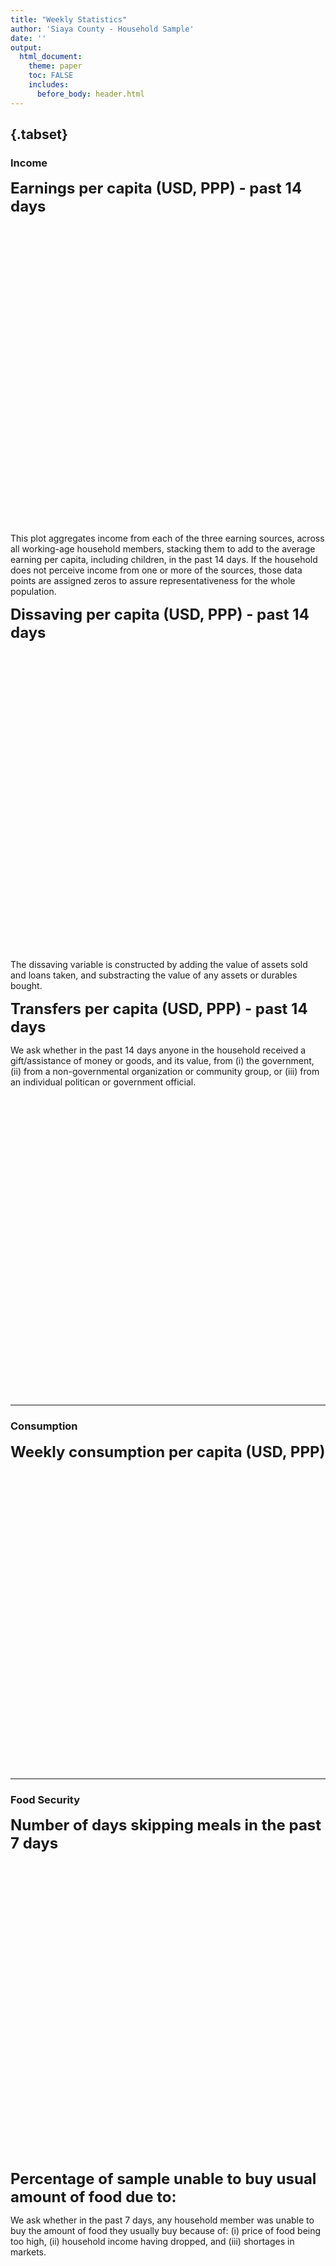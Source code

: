 ```yaml
---
title: "Weekly Statistics"
author: 'Siaya County - Household Sample'
date: ''
output:
  html_document:
    theme: paper
    toc: FALSE
    includes: 
      before_body: header.html
---
```




  
##  {.tabset}

### Income  
<font size="5">**Earnings per capita (USD, PPP) - past 14 days**</font>
<!--html_preserve--><div id="htmlwidget-7f1324661a819bf287ab" style="width:672px;height:480px;" class="dygraphs html-widget"></div>
<script type="application/json" data-for="htmlwidget-7f1324661a819bf287ab">{"x":{"attrs":{"axes":{"x":{"pixelsPerLabel":75,"drawGrid":false,"drawAxis":true},"y":{"drawGrid":false,"drawAxis":true}},"series":{"Wage earnings":{"axis":"y","strokeWidth":4},"Self-employment earnings":{"axis":"y","strokeWidth":4},"Agricultural earnings":{"axis":"y","strokeWidth":4}},"title":"","labels":["week","Wage earnings","Self-employment earnings","Agricultural earnings"],"retainDateWindow":false,"xlabel":"Weeks","ylabel":"USD, PPP","legend":"auto","labelsDivWidth":250,"labelsShowZeroValues":true,"labelsSeparateLines":true,"stackedGraph":true,"fillGraph":false,"fillAlpha":0.15,"stepPlot":false,"drawPoints":true,"pointSize":4,"drawGapEdgePoints":false,"connectSeparatedPoints":false,"strokeWidth":1,"strokeBorderColor":"white","colors":["#66C2A5","#FC8D62","#8DA0CB","#E78AC3","#A6D854"],"colorValue":0.5,"colorSaturation":1,"includeZero":true,"drawAxesAtZero":false,"logscale":false,"axisTickSize":3,"axisLineColor":"black","axisLineWidth":4,"axisLabelColor":"black","axisLabelFontSize":14,"axisLabelWidth":60,"drawGrid":true,"gridLineWidth":0.3,"rightGap":5,"digitsAfterDecimal":2,"labelsKMB":false,"labelsKMG2":false,"labelsUTC":false,"maxNumberWidth":6,"animatedZooms":false,"mobileDisableYTouch":true,"disableZoom":false,"highlightCircleSize":3,"highlightSeriesBackgroundAlpha":0.5,"highlightSeriesOpts":{"strokeWidth":3},"hideOverlayOnMouseOut":true},"annotations":[],"shadings":[],"events":[],"format":"numeric","data":[[1,2,3,4,5,6,7,8],[1.19367587566376,0.468655496835709,0.629060447216034,0.504315793514252,0.648525238037109,0.683406352996826,0.620451509952545,null],[0.413784384727478,0.556329250335693,0.801395177841187,0.66567188501358,0.68646377325058,0.801564276218414,1.07006096839905,null],[0.653554141521454,0.439323633909225,0.442371904850006,0.410848468542099,0.338491350412369,0.376921772956848,0.338597416877747,null]],"css":"\n.dygraph-legend  { display: all; }\n.highlight {\n  display: inline;\n}\n  ","fixedtz":false,"tzone":"","plugins":{"Crosshair":{"direction":"vertical"}}},"evals":[],"jsHooks":[]}</script><!--/html_preserve-->
  This plot aggregates income from each of the three earning sources, across all working-age household members, stacking them to add to the average earning per capita, including children, in the past 14 days. If the household does not perceive income from one or more of the sources, those data points are assigned zeros to assure representativeness for the whole population.  

<font size="5">**Dissaving per capita (USD, PPP) - past 14 days**</font>  

<!--html_preserve--><div id="htmlwidget-4d63f5a8fd0f12a12d67" style="width:672px;height:480px;" class="dygraphs html-widget"></div>
<script type="application/json" data-for="htmlwidget-4d63f5a8fd0f12a12d67">{"x":{"attrs":{"axes":{"x":{"pixelsPerLabel":75,"drawGrid":false,"drawAxis":true},"y":{"drawGrid":false,"drawAxis":true}},"series":{"Dissaving":{"axis":"y","strokeWidth":4}},"title":"","labels":["week","Dissaving"],"retainDateWindow":false,"xlabel":"Weeks","ylabel":"USD, PPP","stackedGraph":false,"fillGraph":false,"fillAlpha":0.15,"stepPlot":false,"drawPoints":true,"pointSize":4,"drawGapEdgePoints":false,"connectSeparatedPoints":false,"strokeWidth":1,"strokeBorderColor":"white","colors":["#E41A1C","#377EB8","#4DAF4A","#984EA3"],"colorValue":0.5,"colorSaturation":1,"includeZero":true,"drawAxesAtZero":false,"logscale":false,"axisTickSize":3,"axisLineColor":"black","axisLineWidth":4,"axisLabelColor":"black","axisLabelFontSize":14,"axisLabelWidth":60,"drawGrid":true,"gridLineWidth":0.3,"rightGap":5,"digitsAfterDecimal":2,"labelsKMB":false,"labelsKMG2":false,"labelsUTC":false,"maxNumberWidth":6,"animatedZooms":false,"mobileDisableYTouch":true,"disableZoom":false,"highlightCircleSize":3,"highlightSeriesBackgroundAlpha":0.5,"highlightSeriesOpts":{"strokeWidth":3},"legend":"always","labelsDivWidth":210,"labelsShowZeroValues":true,"labelsSeparateLines":false,"hideOverlayOnMouseOut":true},"annotations":[],"shadings":[],"events":[],"format":"numeric","data":[[1,2,3,4,5,6,7,8],[0.179350689053535,1.43551576137543,2.33816242218018,1.84152507781982,2.15599894523621,1.88015806674957,1.40119314193726,null]],"fixedtz":false,"tzone":"","plugins":{"Crosshair":{"direction":"vertical"}}},"evals":[],"jsHooks":[]}</script><!--/html_preserve-->
 The dissaving variable is constructed by adding the value of assets sold and loans taken, and substracting the value of any assets or durables bought.  
 
  <font size="5">**Transfers per capita (USD, PPP) - past 14 days**</font>  

We ask whether in the past 14 days anyone in the household received a gift/assistance of money or goods, and its value, from (i) the government, (ii) from a non-governmental organization or community group, or (iii) from an individual politican or government official.  

<!--html_preserve--><div id="htmlwidget-ddcfb17e9854486a74f0" style="width:672px;height:480px;" class="dygraphs html-widget"></div>
<script type="application/json" data-for="htmlwidget-ddcfb17e9854486a74f0">{"x":{"attrs":{"axes":{"x":{"pixelsPerLabel":75,"drawGrid":false,"drawAxis":true},"y":{"drawGrid":false,"drawAxis":true}},"series":{"Government":{"axis":"y","strokeWidth":4},"NGO or community group":{"axis":"y","strokeWidth":4},"Politicians":{"axis":"y","strokeWidth":4}},"title":"","labels":["week","Government","NGO or community group","Politicians"],"retainDateWindow":false,"xlabel":"Weeks","ylabel":"USD, PPP","stackedGraph":false,"fillGraph":false,"fillAlpha":0.15,"stepPlot":false,"drawPoints":true,"pointSize":4,"drawGapEdgePoints":false,"connectSeparatedPoints":false,"strokeWidth":1,"strokeBorderColor":"white","colors":["#E41A1C","#377EB8","#4DAF4A","#984EA3"],"colorValue":0.5,"colorSaturation":1,"includeZero":true,"drawAxesAtZero":false,"logscale":false,"axisTickSize":3,"axisLineColor":"black","axisLineWidth":4,"axisLabelColor":"black","axisLabelFontSize":14,"axisLabelWidth":60,"drawGrid":true,"gridLineWidth":0.3,"rightGap":5,"digitsAfterDecimal":2,"labelsKMB":false,"labelsKMG2":false,"labelsUTC":false,"maxNumberWidth":6,"animatedZooms":false,"mobileDisableYTouch":true,"disableZoom":false,"highlightCircleSize":3,"highlightSeriesBackgroundAlpha":0.5,"highlightSeriesOpts":{"strokeWidth":3},"legend":"auto","labelsDivWidth":500,"labelsShowZeroValues":true,"labelsSeparateLines":false,"hideOverlayOnMouseOut":true},"annotations":[],"shadings":[],"events":[],"format":"numeric","data":[[1,2,3,4,5,6,7,8],[0.018116382881999,0.0215757824480534,0.0195146258920431,0.049271322786808,0.0534877106547356,0.083770178258419,0.0391239002346992,null],[0.0106626925989985,0.0392392575740814,0.0366973951458931,0.0818757191300392,0.107233874499798,0.100994594395161,0.111998423933983,null],[0.0290543269366026,0.0314408130943775,0.025563720613718,0.0106521537527442,0.0153902005404234,0.0250901281833649,0.00967154279351234,null]],"fixedtz":false,"tzone":"","plugins":{"Crosshair":{"direction":"vertical"}}},"evals":[],"jsHooks":[]}</script><!--/html_preserve-->
  
*** 

### Consumption

<font size="5">**Weekly consumption per capita (USD, PPP)**</font>
<!--html_preserve--><div id="htmlwidget-cdada6f7f5e4968876bb" style="width:672px;height:480px;" class="dygraphs html-widget"></div>
<script type="application/json" data-for="htmlwidget-cdada6f7f5e4968876bb">{"x":{"attrs":{"axes":{"x":{"pixelsPerLabel":75,"drawGrid":false,"drawAxis":true},"y":{"drawGrid":false,"drawAxis":true}},"series":{"Non-food expenditure":{"axis":"y","strokeWidth":4},"Food expenditure":{"axis":"y","strokeWidth":4}},"title":"","labels":["week","Non-food expenditure","Food expenditure"],"retainDateWindow":false,"xlabel":"Weeks","ylabel":"USD, PPP","legend":"auto","labelsDivWidth":200,"labelsShowZeroValues":true,"labelsSeparateLines":true,"stackedGraph":true,"fillGraph":false,"fillAlpha":0.15,"stepPlot":false,"drawPoints":true,"pointSize":4,"drawGapEdgePoints":false,"connectSeparatedPoints":false,"strokeWidth":1,"strokeBorderColor":"white","colors":["#66C2A5","#FC8D62","#8DA0CB","#E78AC3"],"colorValue":0.5,"colorSaturation":1,"includeZero":true,"drawAxesAtZero":false,"logscale":false,"axisTickSize":3,"axisLineColor":"black","axisLineWidth":4,"axisLabelColor":"black","axisLabelFontSize":14,"axisLabelWidth":60,"drawGrid":true,"gridLineWidth":0.3,"rightGap":5,"digitsAfterDecimal":2,"labelsKMB":false,"labelsKMG2":false,"labelsUTC":false,"maxNumberWidth":6,"animatedZooms":false,"mobileDisableYTouch":true,"disableZoom":false,"highlightCircleSize":3,"highlightSeriesBackgroundAlpha":0.5,"highlightSeriesOpts":{"strokeWidth":3},"hideOverlayOnMouseOut":true},"group":"Siaya County Sample","annotations":[],"shadings":[],"events":[],"format":"numeric","data":[[1,2,3,4,5,6,7,8],[6.53825855255127,5.64562225341797,5.66945028305054,3.70586943626404,3.73459267616272,3.82300353050232,3.83453178405762,null],[7.23392057418823,7.63967084884644,6.60709428787231,6.55492782592773,6.96903991699219,6.91795063018799,6.88650798797607,null]],"plugins":{"Crosshair":{"direction":"vertical"}},"fixedtz":false,"tzone":""},"evals":[],"jsHooks":[]}</script><!--/html_preserve-->


*** 

### Food Security  
<font size="5">**Number of days skipping meals in the past 7 days**</font>
<!--html_preserve--><div id="htmlwidget-4fd849a0b7149395995a" style="width:672px;height:480px;" class="dygraphs html-widget"></div>
<script type="application/json" data-for="htmlwidget-4fd849a0b7149395995a">{"x":{"attrs":{"axes":{"x":{"pixelsPerLabel":75,"drawGrid":false,"drawAxis":true},"y":{"drawGrid":false,"drawAxis":true}},"series":{"Adults skipped meals":{"axis":"y","strokeWidth":4},"Children skipped meals":{"axis":"y","strokeWidth":4}},"title":"","labels":["week","Adults skipped meals","Children skipped meals"],"retainDateWindow":false,"xlabel":"Weeks","ylabel":"Number of days","stackedGraph":false,"fillGraph":false,"fillAlpha":0.15,"stepPlot":false,"drawPoints":true,"pointSize":4,"drawGapEdgePoints":false,"connectSeparatedPoints":false,"strokeWidth":1,"strokeBorderColor":"white","colors":["#E41A1C","#377EB8","#4DAF4A","#984EA3"],"colorValue":0.5,"colorSaturation":1,"includeZero":true,"drawAxesAtZero":false,"logscale":false,"axisTickSize":3,"axisLineColor":"black","axisLineWidth":4,"axisLabelColor":"black","axisLabelFontSize":14,"axisLabelWidth":60,"drawGrid":true,"gridLineWidth":0.3,"rightGap":5,"digitsAfterDecimal":2,"labelsKMB":false,"labelsKMG2":false,"labelsUTC":false,"maxNumberWidth":6,"animatedZooms":false,"mobileDisableYTouch":true,"disableZoom":false,"highlightCircleSize":3,"highlightSeriesBackgroundAlpha":0.5,"highlightSeriesOpts":{"strokeWidth":3},"legend":"auto","labelsDivWidth":210,"labelsShowZeroValues":true,"labelsSeparateLines":true,"hideOverlayOnMouseOut":true},"annotations":[],"shadings":[],"events":[],"format":"numeric","data":[[1,2,3,4,5,6,7,8],[1.27512180805206,1.57957947254181,1.89106202125549,1.8875390291214,1.65204453468323,1.64572095870972,1.99036240577698,null],[0.715952038764954,1.17304849624634,1.35229516029358,1.35010898113251,1.15144419670105,1.08246076107025,1.43760311603546,null]],"fixedtz":false,"tzone":"","plugins":{"Crosshair":{"direction":"vertical"}}},"evals":[],"jsHooks":[]}</script><!--/html_preserve-->
  
<font size="5">**Percentage of sample unable to buy usual amount of food due to:**</font>
   
We ask whether in the past 7 days, any household member was unable to buy the amount of food they usually buy because of: (i) price of food being too high, (ii) household income having dropped, and (iii) shortages in markets.  

<!--html_preserve--><div id="htmlwidget-b9574d4eb788cd545b1d" style="width:672px;height:480px;" class="dygraphs html-widget"></div>
<script type="application/json" data-for="htmlwidget-b9574d4eb788cd545b1d">{"x":{"attrs":{"axes":{"x":{"pixelsPerLabel":75,"drawGrid":false,"drawAxis":true},"y":{"drawGrid":false,"drawAxis":true}},"series":{"High food prices":{"axis":"y","strokeWidth":4},"Income drop":{"axis":"y","strokeWidth":4},"Shortages in markets":{"axis":"y","strokeWidth":4}},"title":"","labels":["week","High food prices","Income drop","Shortages in markets"],"retainDateWindow":false,"xlabel":"Weeks","ylabel":"Percentage of sample","stackedGraph":false,"fillGraph":false,"fillAlpha":0.15,"stepPlot":false,"drawPoints":true,"pointSize":4,"drawGapEdgePoints":false,"connectSeparatedPoints":false,"strokeWidth":1,"strokeBorderColor":"white","colors":["#E41A1C","#377EB8","#4DAF4A","#984EA3"],"colorValue":0.5,"colorSaturation":1,"includeZero":true,"drawAxesAtZero":false,"logscale":false,"axisTickSize":3,"axisLineColor":"black","axisLineWidth":4,"axisLabelColor":"black","axisLabelFontSize":14,"axisLabelWidth":60,"drawGrid":true,"gridLineWidth":0.3,"rightGap":5,"digitsAfterDecimal":2,"labelsKMB":false,"labelsKMG2":false,"labelsUTC":false,"maxNumberWidth":6,"animatedZooms":false,"mobileDisableYTouch":true,"disableZoom":false,"highlightCircleSize":3,"highlightSeriesBackgroundAlpha":0.5,"highlightSeriesOpts":{"strokeWidth":3},"legend":"auto","labelsDivWidth":450,"labelsShowZeroValues":true,"labelsSeparateLines":false,"hideOverlayOnMouseOut":true,"showRangeSelector":true,"dateWindow":["3","7"],"rangeSelectorHeight":40,"rangeSelectorPlotFillColor":" #A7B1C4","rangeSelectorPlotStrokeColor":"#808FAB","interactionModel":"Dygraph.Interaction.defaultModel"},"annotations":[],"shadings":[],"events":[],"format":"numeric","data":[[1,2,3,4,5,6,7,8],[null,null,68.4835662841797,74.6591720581055,70.4721450805664,73.3832778930664,72.7744827270508,null],[null,null,66.7459564208984,71.5848541259766,68.6746826171875,69.0446090698242,67.44970703125,null],[null,null,48.8129196166992,53.5771789550781,46.9562301635742,44.221607208252,42.5867004394531,null]],"fixedtz":false,"tzone":"","plugins":{"Crosshair":{"direction":"vertical"}}},"evals":["attrs.interactionModel"],"jsHooks":[]}</script><!--/html_preserve-->
  
   <font size="5">**Other food hardship experiences, percentage of sample**</font>
   
We ask whether in the past 7 days, any household member experienced: (i) having to reduce the number of meals and/or the portion of each meal they would usually eat, (ii) difficulties in going to food markets due to mobility restrictions imposed by government, and (iii) difficulties in buying food due to most food markets being closed.

<!--html_preserve--><div id="htmlwidget-318be643f0dd53a5f2c0" style="width:672px;height:480px;" class="dygraphs html-widget"></div>
<script type="application/json" data-for="htmlwidget-318be643f0dd53a5f2c0">{"x":{"attrs":{"axes":{"x":{"pixelsPerLabel":75,"drawGrid":false,"drawAxis":true},"y":{"drawGrid":false,"drawAxis":true}},"series":{"Had to reduce meals":{"axis":"y","strokeWidth":4},"Mobility restrictions impede going to market":{"axis":"y","strokeWidth":4},"Closed food markets":{"axis":"y","strokeWidth":4}},"title":"","labels":["week","Had to reduce meals","Mobility restrictions impede going to market","Closed food markets"],"retainDateWindow":false,"xlabel":"Weeks","ylabel":"Percentage of sample","stackedGraph":false,"fillGraph":false,"fillAlpha":0.15,"stepPlot":false,"drawPoints":true,"pointSize":4,"drawGapEdgePoints":false,"connectSeparatedPoints":false,"strokeWidth":1,"strokeBorderColor":"white","colors":["#66C2A5","#FC8D62","#8DA0CB","#E78AC3"],"colorValue":0.5,"colorSaturation":1,"includeZero":true,"drawAxesAtZero":false,"logscale":false,"axisTickSize":3,"axisLineColor":"black","axisLineWidth":4,"axisLabelColor":"black","axisLabelFontSize":14,"axisLabelWidth":60,"drawGrid":true,"gridLineWidth":0.3,"rightGap":5,"digitsAfterDecimal":2,"labelsKMB":false,"labelsKMG2":false,"labelsUTC":false,"maxNumberWidth":6,"animatedZooms":false,"mobileDisableYTouch":true,"disableZoom":false,"highlightCircleSize":3,"highlightSeriesBackgroundAlpha":0.5,"highlightSeriesOpts":{"strokeWidth":3},"legend":"auto","labelsDivWidth":475,"labelsShowZeroValues":true,"labelsSeparateLines":false,"hideOverlayOnMouseOut":true,"showRangeSelector":true,"dateWindow":["3","7"],"rangeSelectorHeight":40,"rangeSelectorPlotFillColor":" #A7B1C4","rangeSelectorPlotStrokeColor":"#808FAB","interactionModel":"Dygraph.Interaction.defaultModel"},"annotations":[],"shadings":[],"events":[],"format":"numeric","data":[[1,2,3,4,5,6,7,8],[null,null,44.1684532165527,52.5804634094238,50.6442909240723,45.9307594299316,50.004207611084,null],[null,null,49.0340995788574,47.727725982666,46.6666069030762,46.2710189819336,46.5430526733398,null],[null,null,46.0307464599609,48.2658843994141,39.3379669189453,38.9621391296387,37.9441871643066,null]],"fixedtz":false,"tzone":"","plugins":{"Crosshair":{"direction":"vertical"}}},"evals":["attrs.interactionModel"],"jsHooks":[]}</script><!--/html_preserve-->
  
***  
### Household enterprises  
<font size="5">**Enterprises revenue and profits in the past 14 days**</font>
<!--html_preserve--><div id="htmlwidget-09b6519260a68e9953af" style="width:672px;height:480px;" class="dygraphs html-widget"></div>
<script type="application/json" data-for="htmlwidget-09b6519260a68e9953af">{"x":{"attrs":{"axes":{"x":{"pixelsPerLabel":75,"drawGrid":false,"drawAxis":true},"y":{"drawGrid":false,"drawAxis":true}},"series":{"Total enterprise revenue":{"axis":"y","strokeWidth":4},"Total enterprise profits":{"axis":"y","strokeWidth":4}},"title":"","labels":["week","Total enterprise revenue","Total enterprise profits"],"retainDateWindow":false,"xlabel":"Weeks","ylabel":"USD, PPP","stackedGraph":false,"fillGraph":false,"fillAlpha":0.15,"stepPlot":false,"drawPoints":true,"pointSize":4,"drawGapEdgePoints":false,"connectSeparatedPoints":false,"strokeWidth":1,"strokeBorderColor":"white","colors":["#E41A1C","#377EB8","#4DAF4A","#984EA3"],"colorValue":0.5,"colorSaturation":1,"includeZero":true,"drawAxesAtZero":false,"logscale":false,"axisTickSize":3,"axisLineColor":"black","axisLineWidth":4,"axisLabelColor":"black","axisLabelFontSize":14,"axisLabelWidth":60,"drawGrid":true,"gridLineWidth":0.3,"rightGap":5,"digitsAfterDecimal":2,"labelsKMB":false,"labelsKMG2":false,"labelsUTC":false,"maxNumberWidth":6,"animatedZooms":false,"mobileDisableYTouch":true,"disableZoom":false,"highlightCircleSize":3,"highlightSeriesBackgroundAlpha":0.5,"highlightSeriesOpts":{"strokeWidth":3},"legend":"auto","labelsDivWidth":200,"labelsShowZeroValues":true,"labelsSeparateLines":true,"hideOverlayOnMouseOut":true},"annotations":[],"shadings":[],"events":[],"format":"numeric","data":[[1,2,3,4,5,6,7,8],[44.3854446411133,56.7500534057617,43.9592361450195,37.5421981811523,35.2333869934082,31.3356285095215,66.2504806518555,null],[14.0010576248169,17.0871391296387,13.4922389984131,11.9430236816406,10.4473438262939,11.4137525558472,20.491662979126,null]],"fixedtz":false,"tzone":"","plugins":{"Crosshair":{"direction":"vertical"}}},"evals":[],"jsHooks":[]}</script><!--/html_preserve-->
  
  ***  

### COVID-19  

  **Behavior Adoption**  
    
    
  We ask respondents whether they have changed their behavior in any way since learning about COVID-19, and if so, how has it changed.
  
<font size="5">**Reported COVID-19 Behavior Adoption**</font>
<!--html_preserve--><div id="htmlwidget-6a2e374d6388607ada5e" style="width:672px;height:480px;" class="dygraphs html-widget"></div>
<script type="application/json" data-for="htmlwidget-6a2e374d6388607ada5e">{"x":{"attrs":{"axes":{"x":{"pixelsPerLabel":75,"drawGrid":false,"drawAxis":true},"y":{"drawGrid":false,"drawAxis":true}},"series":{"Hand Washing":{"axis":"y","strokeWidth":4},"Face Mask":{"axis":"y","strokeWidth":4},"Stay Home":{"axis":"y","strokeWidth":4},"Hand Sanitizer":{"axis":"y","strokeWidth":4}},"title":"","labels":["week","Hand Washing","Face Mask","Stay Home","Hand Sanitizer"],"retainDateWindow":false,"xlabel":"Weeks","ylabel":"Percentage of sample","legend":"auto","labelsDivWidth":580,"labelsShowZeroValues":true,"labelsSeparateLines":false,"stackedGraph":false,"fillGraph":false,"fillAlpha":0.15,"stepPlot":false,"drawPoints":true,"pointSize":4,"drawGapEdgePoints":false,"connectSeparatedPoints":false,"strokeWidth":1,"strokeBorderColor":"white","colors":["#66C2A5","#FC8D62","#8DA0CB","#E78AC3"],"colorValue":0.5,"colorSaturation":1,"includeZero":true,"drawAxesAtZero":false,"logscale":false,"axisTickSize":3,"axisLineColor":"black","axisLineWidth":4,"axisLabelColor":"black","axisLabelFontSize":14,"axisLabelWidth":60,"drawGrid":true,"gridLineWidth":0.3,"rightGap":5,"digitsAfterDecimal":2,"labelsKMB":false,"labelsKMG2":false,"labelsUTC":false,"maxNumberWidth":6,"animatedZooms":false,"mobileDisableYTouch":true,"disableZoom":false,"highlightCircleSize":3,"highlightSeriesBackgroundAlpha":0.5,"highlightSeriesOpts":{"strokeWidth":3},"hideOverlayOnMouseOut":true},"annotations":[],"shadings":[],"events":[{"pos":1.7,"label":"Face masks mandatory","labelLoc":"bottom","color":"black","strokePattern":[7,3],"axis":"x"}],"format":"numeric","data":[[1,2,3,4,5,6,7,8],[83.4422836303711,84.6310729980469,82.9065475463867,87.097282409668,86.9401321411133,86.9227981567383,87.6185760498047,null],[9.47934722900391,24.4043216705322,47.554500579834,57.5003128051758,68.8235244750977,74.4112091064453,77.720947265625,null],[38.7450981140137,38.1103706359863,38.0386428833008,39.6770629882812,35.7925224304199,36.8219413757324,37.9569320678711,null],[22.7640247344971,21.5811557769775,21.8128528594971,18.3547592163086,19.7515659332275,19.045581817627,18.3457889556885,null]],"fixedtz":false,"tzone":"","plugins":{"Crosshair":{"direction":"vertical"}}},"evals":[],"jsHooks":[]}</script><!--/html_preserve-->

***  
**Symptoms**  
  
We ask respondents whether they have experienced any illnesses or symptoms of a given list in the past 14 days.  
  
<font size="5">**Reported COVID-19 Symptoms, past 14 days**</font>
<!--html_preserve--><div id="htmlwidget-58e09d881424b69066f1" style="width:672px;height:480px;" class="dygraphs html-widget"></div>
<script type="application/json" data-for="htmlwidget-58e09d881424b69066f1">{"x":{"attrs":{"axes":{"x":{"pixelsPerLabel":75,"drawGrid":false,"drawAxis":true},"y":{"drawGrid":false,"drawAxis":true}},"series":{"Fever":{"axis":"y","strokeWidth":4},"Tired":{"axis":"y","strokeWidth":4},"Cough":{"axis":"y","strokeWidth":4},"Fever+Cough":{"axis":"y","strokeWidth":4}},"title":"","labels":["week","Fever","Tired","Cough","Fever+Cough"],"retainDateWindow":false,"xlabel":"Weeks","ylabel":"Percentage of sample","legend":"auto","labelsDivWidth":500,"labelsShowZeroValues":true,"labelsSeparateLines":false,"stackedGraph":false,"fillGraph":false,"fillAlpha":0.15,"stepPlot":false,"drawPoints":true,"pointSize":4,"drawGapEdgePoints":false,"connectSeparatedPoints":false,"strokeWidth":1,"strokeBorderColor":"white","colors":["#66C2A5","#FC8D62","#8DA0CB","#E78AC3"],"colorValue":0.5,"colorSaturation":1,"includeZero":true,"drawAxesAtZero":false,"logscale":false,"axisTickSize":3,"axisLineColor":"black","axisLineWidth":4,"axisLabelColor":"black","axisLabelFontSize":14,"axisLabelWidth":60,"drawGrid":true,"gridLineWidth":0.3,"rightGap":5,"digitsAfterDecimal":2,"labelsKMB":false,"labelsKMG2":false,"labelsUTC":false,"maxNumberWidth":6,"animatedZooms":false,"mobileDisableYTouch":true,"disableZoom":false,"highlightCircleSize":3,"highlightSeriesBackgroundAlpha":0.5,"highlightSeriesOpts":{"strokeWidth":3},"hideOverlayOnMouseOut":true},"annotations":[],"shadings":[],"events":[],"format":"numeric","data":[[1,2,3,4,5,6,7,8],[18.4476490020752,16.1619148254395,13.6747522354126,17.0145568847656,14.7279624938965,18.6414642333984,16.3740196228027,null],[8.69697380065918,6.73804044723511,6.69903993606567,6.25860548019409,6.10259056091309,5.74891424179077,6.76330089569092,null],[7.76546669006348,4.60040664672852,3.7273223400116,3.70512223243713,4.21005725860596,3.14223432540894,4.25714778900146,null],[4.21101570129395,2.40383625030518,2.24665498733521,2.11079430580139,2.51459956169128,2.72914123535156,2.90446043014526,null]],"fixedtz":false,"tzone":"","plugins":{"Crosshair":{"direction":"vertical"}}},"evals":[],"jsHooks":[]}</script><!--/html_preserve-->


***  
**In-person interactions**

We ask: "Taken together, how many people outside this household have you interacted with in-person?"   
  
<font size="5">**Number of in-person interactions (other than HH members)**</font>
<!--html_preserve--><div id="htmlwidget-44f8d2061c7b5ba92ab3" style="width:672px;height:480px;" class="dygraphs html-widget"></div>
<script type="application/json" data-for="htmlwidget-44f8d2061c7b5ba92ab3">{"x":{"attrs":{"axes":{"x":{"pixelsPerLabel":75,"drawGrid":false,"drawAxis":true},"y":{"drawGrid":false,"drawAxis":true}},"series":{"In the past 14 days":{"axis":"y","strokeWidth":4},"In the past 7 days":{"axis":"y","strokeWidth":4},"Today":{"axis":"y","strokeWidth":4}},"title":"","labels":["week","In the past 14 days","In the past 7 days","Today"],"retainDateWindow":false,"xlabel":"Weeks","ylabel":"Number of people","legend":"auto","labelsDivWidth":500,"labelsShowZeroValues":true,"labelsSeparateLines":false,"highlightCircleSize":3,"highlightSeriesBackgroundAlpha":0.5,"highlightSeriesOpts":{"strokeWidth":3},"hideOverlayOnMouseOut":true,"stackedGraph":false,"fillGraph":false,"fillAlpha":0.15,"stepPlot":false,"drawPoints":true,"pointSize":4,"drawGapEdgePoints":false,"connectSeparatedPoints":false,"strokeWidth":1,"strokeBorderColor":"white","colors":["#E41A1C","#377EB8","#4DAF4A","#984EA3"],"colorValue":0.5,"colorSaturation":1,"includeZero":true,"drawAxesAtZero":false,"logscale":false,"axisTickSize":3,"axisLineColor":"black","axisLineWidth":4,"axisLabelColor":"black","axisLabelFontSize":14,"axisLabelWidth":60,"drawGrid":true,"gridLineWidth":0.3,"rightGap":5,"digitsAfterDecimal":2,"labelsKMB":false,"labelsKMG2":false,"labelsUTC":false,"maxNumberWidth":6,"animatedZooms":false,"mobileDisableYTouch":true,"disableZoom":false},"annotations":[],"shadings":[],"events":[],"format":"numeric","data":[[1,2,3,4,5,6,7,8],[11.2309703826904,9.67463397979736,10.8341541290283,12.0755748748779,12.9391317367554,13.0116147994995,14.4990272521973,null],[8.42560291290283,7.35408639907837,8.47744369506836,9.04367351531982,9.98724365234375,10.1543369293213,12.038290977478,null],[2.78731727600098,2.42970490455627,2.59592008590698,2.61367225646973,2.75777888298035,2.74955129623413,3.08224678039551,null]],"plugins":{"Crosshair":{"direction":"vertical"}},"fixedtz":false,"tzone":""},"evals":[],"jsHooks":[]}</script><!--/html_preserve-->

*** 
### Labor Supply

<font size="5">**Weekly labor supply (hours per household adult)**</font>
<!--html_preserve--><div id="htmlwidget-6045e22573c0f428a8b1" style="width:672px;height:480px;" class="dygraphs html-widget"></div>
<script type="application/json" data-for="htmlwidget-6045e22573c0f428a8b1">{"x":{"attrs":{"axes":{"x":{"pixelsPerLabel":75,"drawGrid":false,"drawAxis":true},"y":{"drawGrid":false,"drawAxis":true}},"series":{"Agricultural labor supply":{"axis":"y","strokeWidth":4},"Own enterprise labor supply":{"axis":"y","strokeWidth":4},"Wage labor supply":{"axis":"y","strokeWidth":4}},"title":"","labels":["week","Agricultural labor supply","Own enterprise labor supply","Wage labor supply"],"retainDateWindow":false,"xlabel":"Weeks","ylabel":"Hours per adult household member","legend":"auto","labelsDivWidth":550,"labelsShowZeroValues":true,"labelsSeparateLines":false,"stackedGraph":true,"fillGraph":false,"fillAlpha":0.15,"stepPlot":false,"drawPoints":true,"pointSize":4,"drawGapEdgePoints":false,"connectSeparatedPoints":false,"strokeWidth":1,"strokeBorderColor":"white","colors":["#66C2A5","#FC8D62","#8DA0CB","#E78AC3"],"colorValue":0.5,"colorSaturation":1,"includeZero":true,"drawAxesAtZero":false,"logscale":false,"axisTickSize":3,"axisLineColor":"black","axisLineWidth":4,"axisLabelColor":"black","axisLabelFontSize":14,"axisLabelWidth":60,"drawGrid":true,"gridLineWidth":0.3,"rightGap":5,"digitsAfterDecimal":2,"labelsKMB":false,"labelsKMG2":false,"labelsUTC":false,"maxNumberWidth":6,"animatedZooms":false,"mobileDisableYTouch":true,"disableZoom":false,"highlightCircleSize":3,"highlightSeriesBackgroundAlpha":0.5,"highlightSeriesOpts":{"strokeWidth":3},"hideOverlayOnMouseOut":true},"group":"Siaya County Sample","annotations":[],"shadings":[],"events":[],"format":"numeric","data":[[1,2,3,4,5,6,7,8],[15.5447854995728,16.0802154541016,18.0218563079834,17.4718170166016,17.9356651306152,17.563232421875,16.8044815063477,null],[1.25843966007233,1.76596617698669,2.93648648262024,3.01953816413879,2.96948432922363,3.46972990036011,3.79350399971008,null],[1.35960030555725,1.23270213603973,0.84724360704422,0.924179315567017,0.993024230003357,0.950277268886566,1.09755897521973,null]],"plugins":{"Crosshair":{"direction":"vertical"}},"fixedtz":false,"tzone":""},"evals":[],"jsHooks":[]}</script><!--/html_preserve-->
This plot aggregates hours worked on each of the three sources, across all working-age household members, stacking them to add to the average weekly labor supply per household adult. If the household does not work any hours on one or more of the labor categories, those data points are assigned zeros to assure representativeness of the whole population. 

***  
### Children Education

We ask what has each child been doing over the last 15 minutes, whether the child has done any learning-related activities in the past 24 hours, and if so, what kind of activity.  
  
<font size="5">**Children educational activities**</font>
<!--html_preserve--><div id="htmlwidget-fce9641b7721e4afd137" style="width:672px;height:480px;" class="dygraphs html-widget"></div>
<script type="application/json" data-for="htmlwidget-fce9641b7721e4afd137">{"x":{"attrs":{"axes":{"x":{"pixelsPerLabel":75,"drawGrid":false,"drawAxis":true},"y":{"drawGrid":false,"drawAxis":true}},"series":{"In the past 24 hours":{"axis":"y","strokeWidth":4},"Attended school":{"axis":"y","strokeWidth":4},"In the past 15 minutes":{"axis":"y","strokeWidth":4}},"title":"","labels":["week","In the past 24 hours","Attended school","In the past 15 minutes"],"retainDateWindow":false,"xlabel":"Weeks","ylabel":"Percentage of sample","legend":"auto","labelsDivWidth":550,"labelsShowZeroValues":true,"labelsSeparateLines":false,"highlightCircleSize":3,"highlightSeriesBackgroundAlpha":0.5,"highlightSeriesOpts":{"strokeWidth":3},"hideOverlayOnMouseOut":true,"stackedGraph":false,"fillGraph":false,"fillAlpha":0.15,"stepPlot":false,"drawPoints":true,"pointSize":4,"drawGapEdgePoints":false,"connectSeparatedPoints":false,"strokeWidth":1,"strokeBorderColor":"white","colors":["#E41A1C","#377EB8","#4DAF4A","#984EA3"],"colorValue":0.5,"colorSaturation":1,"includeZero":false,"drawAxesAtZero":false,"logscale":false,"axisTickSize":3,"axisLineColor":"black","axisLineWidth":4,"axisLabelColor":"black","axisLabelFontSize":14,"axisLabelWidth":60,"drawGrid":true,"gridLineWidth":0.3,"rightGap":5,"digitsAfterDecimal":2,"labelsKMB":false,"labelsKMG2":false,"labelsUTC":false,"maxNumberWidth":6,"animatedZooms":false,"mobileDisableYTouch":true,"disableZoom":false},"group":"Siaya County Sample","annotations":[],"shadings":[],"events":[],"format":"numeric","data":[[1,2,3,4,5,6,7,8],[70.6078338623047,70.3765640258789,70.4057922363281,70.8922958374023,73.5525817871094,72.7273864746094,72.1621246337891,null],[27.3692512512207,26.812952041626,25.9401206970215,26.2303619384766,25.4769496917725,25.6467037200928,26.8153667449951,null],[7.68568229675293,7.14719724655151,5.81132078170776,3.88115978240967,3.96418571472168,2.30688643455505,2.90282678604126,null]],"plugins":{"Crosshair":{"direction":"vertical"}},"fixedtz":false,"tzone":""},"evals":[],"jsHooks":[]}</script><!--/html_preserve-->
  
***  
  
### Household Violence


<font size="5">**Gender violence**</font>

We ask married/cohabitant female respondents whether their husband/partners have (i) threaten to harm them or someone close to them, (ii) hit, slapped, kicked, or physically hurt them, and (iii) forced them to perform sexual acts.*  
<!--html_preserve--><div id="htmlwidget-a16e9808644c0b410a2b" style="width:672px;height:480px;" class="dygraphs html-widget"></div>
<script type="application/json" data-for="htmlwidget-a16e9808644c0b410a2b">{"x":{"attrs":{"axes":{"x":{"pixelsPerLabel":75,"drawGrid":false,"drawAxis":true},"y":{"drawGrid":false,"drawAxis":true}},"series":{"Threaten to harm them":{"axis":"y","strokeWidth":4},"Physically hurt them":{"axis":"y","strokeWidth":4},"Forced them to perform sexual acts":{"axis":"y","strokeWidth":4}},"title":"","labels":["week","Threaten to harm them","Physically hurt them","Forced them to perform sexual acts"],"retainDateWindow":false,"xlabel":"Weeks","ylabel":"Percentage of married/cohabitant females","legend":"auto","labelsDivWidth":580,"labelsShowZeroValues":true,"labelsSeparateLines":false,"highlightCircleSize":3,"highlightSeriesBackgroundAlpha":0.5,"highlightSeriesOpts":{"strokeWidth":3},"hideOverlayOnMouseOut":true,"stackedGraph":false,"fillGraph":false,"fillAlpha":0.15,"stepPlot":false,"drawPoints":true,"pointSize":4,"drawGapEdgePoints":false,"connectSeparatedPoints":false,"strokeWidth":1,"strokeBorderColor":"white","colors":["#E41A1C","#377EB8","#4DAF4A","#984EA3"],"colorValue":0.5,"colorSaturation":1,"includeZero":false,"drawAxesAtZero":false,"logscale":false,"axisTickSize":3,"axisLineColor":"black","axisLineWidth":4,"axisLabelColor":"black","axisLabelFontSize":14,"axisLabelWidth":60,"drawGrid":true,"gridLineWidth":0.3,"rightGap":5,"digitsAfterDecimal":2,"labelsKMB":false,"labelsKMG2":false,"labelsUTC":false,"maxNumberWidth":6,"animatedZooms":false,"mobileDisableYTouch":true,"disableZoom":false},"group":"Siaya County Sample","annotations":[],"shadings":[],"events":[],"format":"numeric","data":[[1,2,3,4,5,6,7,8],[2.50270318984985,4.54145193099976,4.54902076721191,4.14690160751343,7.14334535598755,6.27205467224121,10.5594043731689,null],[4.63919067382812,3.03816723823547,2.8534722328186,4.60973215103149,3.75248837471008,0.341566354036331,2.20736193656921,null],[2.44771146774292,1.07053923606873,1.63354384899139,2.15267848968506,0.994859635829926,1.63564491271973,3.5997052192688,null]],"plugins":{"Crosshair":{"direction":"vertical"}},"fixedtz":false,"tzone":""},"evals":[],"jsHooks":[]}</script><!--/html_preserve-->
  *This plot shows data only for the share of female respondents that were surveyed by a female field officer, and are currently married or living with a partner. This sub-sample accounts for ~55% of all married/cohabitant females in the study sample, and ~36% of all females.  
  
<font size="5">**Violence in the household**</font>  
We ask: (i) Over the past 14 days, has there been a higher than usual amount of fights with members of your household?, and (ii) In the past 14 days, did you or your partner ever beat any of the children living in this household?  
<!--html_preserve--><div id="htmlwidget-4f2fd563ff8ac0aa6cc1" style="width:672px;height:480px;" class="dygraphs html-widget"></div>
<script type="application/json" data-for="htmlwidget-4f2fd563ff8ac0aa6cc1">{"x":{"attrs":{"axes":{"x":{"pixelsPerLabel":75,"drawGrid":false,"drawAxis":true},"y":{"drawGrid":false,"drawAxis":true}},"series":{"Children were beaten":{"axis":"y","strokeWidth":4},"More fights than usual":{"axis":"y","strokeWidth":4}},"title":"","labels":["week","Children were beaten","More fights than usual"],"retainDateWindow":false,"xlabel":"Weeks","ylabel":"Percentage of sample","legend":"auto","labelsDivWidth":350,"labelsShowZeroValues":true,"labelsSeparateLines":false,"highlightCircleSize":3,"highlightSeriesBackgroundAlpha":0.5,"highlightSeriesOpts":{"strokeWidth":3},"hideOverlayOnMouseOut":true,"stackedGraph":false,"fillGraph":false,"fillAlpha":0.15,"stepPlot":false,"drawPoints":true,"pointSize":4,"drawGapEdgePoints":false,"connectSeparatedPoints":false,"strokeWidth":1,"strokeBorderColor":"white","colors":["#E41A1C","#377EB8","#4DAF4A","#984EA3"],"colorValue":0.5,"colorSaturation":1,"includeZero":false,"drawAxesAtZero":false,"logscale":false,"axisTickSize":3,"axisLineColor":"black","axisLineWidth":4,"axisLabelColor":"black","axisLabelFontSize":14,"axisLabelWidth":60,"drawGrid":true,"gridLineWidth":0.3,"rightGap":5,"digitsAfterDecimal":2,"labelsKMB":false,"labelsKMG2":false,"labelsUTC":false,"maxNumberWidth":6,"animatedZooms":false,"mobileDisableYTouch":true,"disableZoom":false},"group":"Siaya County Sample","annotations":[],"shadings":[],"events":[],"format":"numeric","data":[[1,2,3,4,5,6,7,8],[null,19.7688884735107,21.5607852935791,22.4264297485352,18.5155601501465,20.876880645752,23.4832248687744,null],[5.40389490127563,4.01875257492065,5.82586765289307,8.06331348419189,7.72449159622192,7.0944299697876,7.09211158752441,null]],"plugins":{"Crosshair":{"direction":"vertical"}},"fixedtz":false,"tzone":""},"evals":[],"jsHooks":[]}</script><!--/html_preserve-->


***  

### Trust

<font size="5">**Trust in government**</font>  

How much do you trust your country’s government to take care of its citizens?  
<!--html_preserve--><div id="htmlwidget-3dedeaa21b1efb169d55" style="width:672px;height:480px;" class="dygraphs html-widget"></div>
<script type="application/json" data-for="htmlwidget-3dedeaa21b1efb169d55">{"x":{"attrs":{"axes":{"x":{"pixelsPerLabel":75,"drawGrid":false,"drawAxis":true},"y":{"valueRange":[0,110],"drawGrid":false,"drawAxis":true}},"series":{"Strongly distrust":{"axis":"y","strokeWidth":4},"Somewhat distrust":{"axis":"y","strokeWidth":4},"Neither trust nor distrust":{"axis":"y","strokeWidth":4},"Somewhat trust":{"axis":"y","strokeWidth":4},"Strongly trust":{"axis":"y","strokeWidth":4}},"title":"","labels":["week","Strongly distrust","Somewhat distrust","Neither trust nor distrust","Somewhat trust","Strongly trust"],"retainDateWindow":false,"xlabel":"Weeks","ylabel":"Percentage of sample","legend":"auto","labelsDivWidth":450,"labelsShowZeroValues":true,"labelsSeparateLines":false,"stackedGraph":true,"fillGraph":false,"fillAlpha":0.15,"stepPlot":false,"drawPoints":true,"pointSize":4,"drawGapEdgePoints":false,"connectSeparatedPoints":false,"strokeWidth":1,"strokeBorderColor":"white","colors":["#66C2A5","#FC8D62","#8DA0CB","#E78AC3","#A6D854"],"colorValue":0.5,"colorSaturation":1,"includeZero":true,"drawAxesAtZero":false,"logscale":false,"axisTickSize":3,"axisLineColor":"black","axisLineWidth":4,"axisLabelColor":"black","axisLabelFontSize":14,"axisLabelWidth":60,"drawGrid":true,"gridLineWidth":0.3,"rightGap":5,"digitsAfterDecimal":2,"labelsKMB":false,"labelsKMG2":false,"labelsUTC":false,"maxNumberWidth":6,"animatedZooms":false,"mobileDisableYTouch":true,"disableZoom":false,"highlightCircleSize":3,"highlightSeriesBackgroundAlpha":0.5,"highlightSeriesOpts":{"strokeWidth":3},"hideOverlayOnMouseOut":true},"group":"Siaya County Sample","annotations":[],"shadings":[],"events":[],"format":"numeric","data":[[1,2,3,4,5,6,7,8],[5.44508171081543,2.98255681991577,3.34390354156494,3.79947876930237,3.86428880691528,4.4417290687561,5.73405647277832,null],[8.71327114105225,5.51702404022217,7.38340616226196,5.13219404220581,5.30696487426758,6.64540243148804,6.77261209487915,null],[6.64676809310913,5.81053924560547,6.89098834991455,6.81674480438232,7.27433204650879,4.33936357498169,6.10639762878418,null],[36.4182014465332,35.7812576293945,27.7226295471191,22.2774200439453,27.8096885681152,29.3644428253174,26.9954776763916,null],[42.7766761779785,49.9086227416992,54.6590728759766,61.9741630554199,55.7447242736816,55.209056854248,54.3914566040039,null]],"plugins":{"Crosshair":{"direction":"vertical"}},"fixedtz":false,"tzone":""},"evals":[],"jsHooks":[]}</script><!--/html_preserve-->
<font size="5">**Trust in other people**</font>  

Generally speaking, would you say that most people can be trusted or that you need to be very careful in dealing with people?  
<!--html_preserve--><div id="htmlwidget-7f15e1dc25845190ad7c" style="width:672px;height:480px;" class="dygraphs html-widget"></div>
<script type="application/json" data-for="htmlwidget-7f15e1dc25845190ad7c">{"x":{"attrs":{"axes":{"x":{"pixelsPerLabel":75,"drawGrid":false,"drawAxis":true},"y":{"valueRange":[0,110],"drawGrid":false,"drawAxis":true}},"series":{"Need to be careful":{"axis":"y","strokeWidth":4},"Most people can be trusted":{"axis":"y","strokeWidth":4},"Don't know":{"axis":"y","strokeWidth":4}},"title":"","labels":["week","Need to be careful","Most people can be trusted","Don't know"],"retainDateWindow":false,"xlabel":"Weeks","ylabel":"Percentage of sample","legend":"auto","labelsDivWidth":500,"labelsShowZeroValues":true,"labelsSeparateLines":false,"stackedGraph":true,"fillGraph":false,"fillAlpha":0.15,"stepPlot":false,"drawPoints":true,"pointSize":4,"drawGapEdgePoints":false,"connectSeparatedPoints":false,"strokeWidth":1,"strokeBorderColor":"white","colors":["#E41A1C","#377EB8","#4DAF4A","#984EA3","#FF7F00"],"colorValue":0.5,"colorSaturation":1,"includeZero":true,"drawAxesAtZero":false,"logscale":false,"axisTickSize":3,"axisLineColor":"black","axisLineWidth":4,"axisLabelColor":"black","axisLabelFontSize":14,"axisLabelWidth":60,"drawGrid":true,"gridLineWidth":0.3,"rightGap":5,"digitsAfterDecimal":2,"labelsKMB":false,"labelsKMG2":false,"labelsUTC":false,"maxNumberWidth":6,"animatedZooms":false,"mobileDisableYTouch":true,"disableZoom":false,"highlightCircleSize":3,"highlightSeriesBackgroundAlpha":0.5,"highlightSeriesOpts":{"strokeWidth":3},"hideOverlayOnMouseOut":true},"group":"Siaya County Sample","annotations":[],"shadings":[],"events":[],"format":"numeric","data":[[1,2,3,4,5,6,7,8],[92.6768798828125,94.8494186401367,94.5570983886719,94.2330703735352,92.6279907226562,93.9355621337891,96.1199645996094,null],[7.22128772735596,4.13763236999512,5.16020393371582,5.22077989578247,6.79252529144287,5.41647338867188,3.16132688522339,null],[0.101833805441856,1.01294636726379,0.282702654600143,0.546145439147949,0.579483509063721,0.647964656352997,0.718706965446472,null]],"plugins":{"Crosshair":{"direction":"vertical"}},"fixedtz":false,"tzone":""},"evals":[],"jsHooks":[]}</script><!--/html_preserve-->

***  

## {}
      
These data comes from phone survey interviews conducted by [REMIT Kenya](http://remitkenya.co.ke/) in Siaya County, Kenya. We are collecting data for a sample of ~12,000 households in the county, which is representative of the whole population. At the same time, our weekly sampling method assures weekly representativeness of the overall sample.

So far we have interviewed 7,812 households, with the following distribution per week:

| Week	| Dates	| Number of surveys |
|------|:-----:|:---------:|
| Week 1 |	05 April 2020 - 11 April 2020	| 745 |
| Week 2 |	12 April 2020 - 18 April 2020	| 744 |
| Week 3 |	19 April 2020 - 25 April 2020	| 1,478 |
| Week 4 |	26 April 2020 - 02 May 2020	| 1,146 |
| Week 5 |	03 May 2020 - 09 May 2020	| 1,499 |
| Week 6 |	10 May 2020 - 16 May 2020	| 986 |
| Week 7 |	17 May 2020 - 23 May 2020	| 1,214 |


